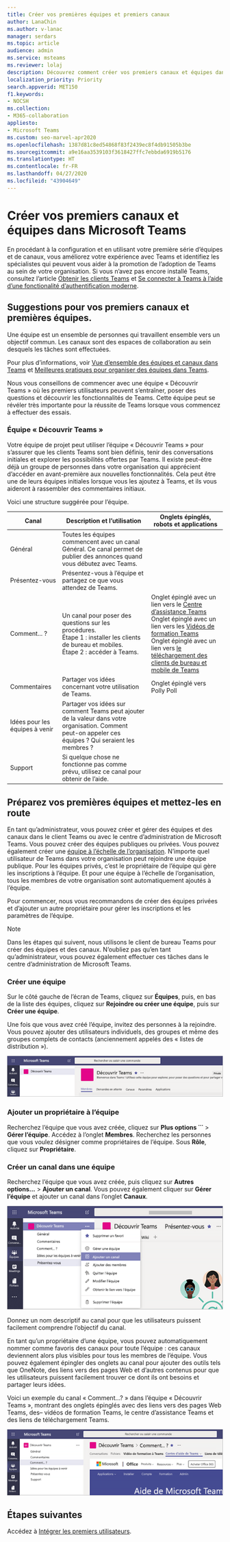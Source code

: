```yaml
---
title: Créer vos premières équipes et premiers canaux
author: LanaChin
ms.author: v-lanac
manager: serdars
ms.topic: article
audience: admin
ms.service: msteams
ms.reviewer: lolaj
description: Découvrez comment créer vos premiers canaux et équipes dans le client Microsoft Teams ou le centre d’administration Microsoft Teams.
localization_priority: Priority
search.appverid: MET150
f1.keywords:
- NOCSH
ms.collection:
- M365-collaboration
appliesto:
- Microsoft Teams
ms.custom: seo-marvel-apr2020
ms.openlocfilehash: 1387d81c8ed54868f83f2439ec8f4db91505b3be
ms.sourcegitcommit: a9e16aa3539103f3618427ffc7ebbda6919b5176
ms.translationtype: HT
ms.contentlocale: fr-FR
ms.lasthandoff: 04/27/2020
ms.locfileid: "43904649"
---
```

# <a name="create-your-first-teams-and-channels-in-microsoft-teams"></a>Créer vos premiers canaux et équipes dans Microsoft Teams

En procédant à la configuration et en utilisant votre première série d’équipes et de canaux, vous améliorez votre expérience avec Teams et identifiez les spécialistes qui peuvent vous aider à la promotion de l’adoption de Teams au sein de votre organisation. Si vous n’avez pas encore installé Teams, consultez l’article [Obtenir les clients Teams](get-clients.md) et [Se connecter à Teams à l’aide d’une fonctionalité d’authentification moderne](sign-in-teams.md).

## <a name="suggestions-for-your-first-teams-and-channels"></a>Suggestions pour vos premiers canaux et premières équipes.

 Une équipe est un ensemble de personnes qui travaillent ensemble vers un objectif commun. Les canaux sont des espaces de collaboration au sein desquels les tâches sont effectuées. 

Pour plus d’informations, voir [Vue d’ensemble des équipes et canaux dans Teams](teams-channels-overview.md) et [Meilleures pratiques pour organiser des équipes dans Teams](best-practices-organizing.md).

 Nous vous conseillons de commencer avec une équipe « Découvrir Teams » où les premiers utilisateurs peuvent s’entraîner, poser des questions et découvrir les fonctionnalités de Teams. Cette équipe peut se révéler très importante pour la réussite de Teams lorsque vous commencez à effectuer des essais. 

### <a name="get-to-know-teams-team"></a>Équipe « Découvrir Teams »
Votre équipe de projet peut utiliser l’équipe « Découvrir Teams » pour s’assurer que les clients Teams sont bien définis, tenir des conversations initiales et explorer les possibilités offertes par Teams. Il existe peut-être déjà un groupe de personnes dans votre organisation qui apprécient d’accéder en avant-première aux nouvelles fonctionnalités. Cela peut être une de leurs équipes initiales lorsque vous les ajoutez à Teams, et ils vous aideront à rassembler des commentaires initiaux.

Voici une structure suggérée pour l’équipe.

| Canal | Description et l’utilisation | Onglets épinglés, robots et applications |
| ------------ | -------------------- | -------------------- |
| Général | Toutes les équipes commencent avec un canal Général. Ce canal permet de publier des annonces quand vous débutez avec Teams. |  |
| Présentez-vous | Présentez-vous à l’équipe et partagez ce que vous attendez de Teams. |  |
| Comment... ? | Un canal pour poser des questions sur les procédures.</br>Étape 1 : installer les clients de bureau et mobiles.</br>Étape 2 : accéder à Teams.| Onglet épinglé avec un lien vers le [Centre d’assistance Teams](https://support.office.com/teams)</br>Onglet épinglé avec un lien vers les [Vidéos de formation Teams](https://support.office.com/article/microsoft-teams-video-training-4f108e54-240b-4351-8084-b1089f0d21d7)</br>Onglet épinglé avec un lien vers [le téléchargement des clients de bureau et mobile de Teams](https://teams.microsoft.com/downloads) |
| Commentaires | Partager vos idées concernant votre utilisation de Teams. | Onglet épinglé vers Polly Poll|
| Idées pour les équipes à venir | Partager vos idées sur comment Teams peut ajouter de la valeur dans votre organisation. Comment peut-on appeler ces équipes ? Qui seraient les membres ? ||
| Support | Si quelque chose ne fonctionne pas comme prévu, utilisez ce canal pour obtenir de l’aide. ||

## <a name="get-your-first-teams-up-and-running"></a>Préparez vos premières équipes et mettez-les en route
En tant qu’administrateur, vous pouvez créer et gérer des équipes et des canaux dans le client Teams ou avec le centre d’administration de Microsoft Teams. Vous pouvez créer des équipes publiques ou privées. Vous pouvez également créer une [équipe à l’échelle de l’organisation](create-an-org-wide-team.md). N’importe quel utilisateur de Teams dans votre organisation peut rejoindre une équipe publique. Pour les équipes privés, c’est le propriétaire de l’équipe qui gère les inscriptions à l’équipe. Et pour une équipe à l’échelle de l’organisation, tous les membres de votre organisation sont automatiquement ajoutés à l’équipe. 

Pour commencer, nous vous recommandons de créer des équipes privées et d’ajouter un autre propriétaire pour gérer les inscriptions et les paramètres de l’équipe. 

> [!NOTE]
> Dans les étapes qui suivent, nous utilisons le client de bureau Teams pour créer des équipes et des canaux. N’oubliez pas qu’en tant qu’administrateur, vous pouvez également effectuer ces tâches dans le centre d’administration de Microsoft Teams.

### <a name="create-a-team"></a>Créer une équipe

Sur le côté gauche de l’écran de Teams, cliquez sur **Équipes**, puis, en bas de la liste des équipes, cliquez sur **Rejoindre ou créer une équipe**, puis sur **Créer une équipe**.

Une fois que vous avez créé l’équipe, invitez des personnes à la rejoindre. Vous pouvez ajouter des utilisateurs individuels, des groupes et même des groupes complets de contacts (anciennement appelés des « listes de distribution »). 

![Capture d’écran d’un exemple d’équipe, affichant le nom de l’équipe et une description](media/get-started-with-teams-create-team.png "Capture d’écran d’un exemple d’équipe Découvrir Teams, montrant le nom de l’équipe et la description") 

### <a name="add-a-team-owner"></a>Ajouter un propriétaire à l’équipe
Recherchez l’équipe que vous avez créée, cliquez sur **Plus options ˙˙˙** > **Gérer l’équipe**. Accédez à l’onglet **Membres**. Recherchez les personnes que vous voulez désigner comme propriétaires de l’équipe. Sous **Rôle**, cliquez sur **Propriétaire**.

### <a name="create-a-channel-in-a-team"></a>Créer un canal dans une équipe
Recherchez l’équipe que vous avez créée, puis cliquez sur **Autres options...** > **Ajouter un canal**. Vous pouvez également cliquer sur **Gérer l’équipe** et ajouter un canal dans l’onglet **Canaux**. 

![Capture d’écran des options disponibles lorsque vous cliquez sur Options supplémentaires](media/get-started-with-teams-add-channel.png "Capture d’écran des options Ajouter un canal, Gérer l’équipe et autres options disponibles lorsque vous cliquez sur Plus d’options pour une équipe") 

Donnez un nom descriptif au canal pour que les utilisateurs puissent facilement comprendre l’objectif du canal. 

En tant qu’un propriétaire d’une équipe, vous pouvez automatiquement nommer comme favoris des canaux pour toute l’équipe : ces canaux deviennent alors plus visibles pour tous les membres de l’équipe. Vous pouvez également épingler des onglets au canal pour ajouter des outils tels que OneNote, des liens vers des pages Web et d’autres contenus pour que les utilisateurs puissent facilement trouver ce dont ils ont besoins et partager leurs idées.  

Voici un exemple du canal « Comment...? » dans l’équipe « Découvrir Teams », montrant des onglets épinglés avec des liens vers des pages Web Teams, des&ndash; vidéos de formation Teams, le centre d’assistance Teams et des liens de téléchargement Teams. 

![Capture d’écran d’onglets épinglés à l’exemple d’équipe](media/get-started-with-teams-add-tabs.png "Capture d’écran des onglets épinglés dans l’exemple d’équipe Découvrir Teams.") 

## <a name="next-steps"></a>Étapes suivantes
Accédez à [Intégrer les premiers utilisateurs](get-started-with-teams-onboard-early-adopters.md).
